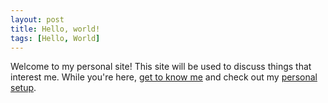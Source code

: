 ```yaml
---
layout: post
title: Hello, world!
tags: [Hello, World]
---
```


Welcome to my personal site! This site will be used to discuss things that interest me.
While you're here, [get to know me](/about/) and check out my [personal setup](/setup/).
